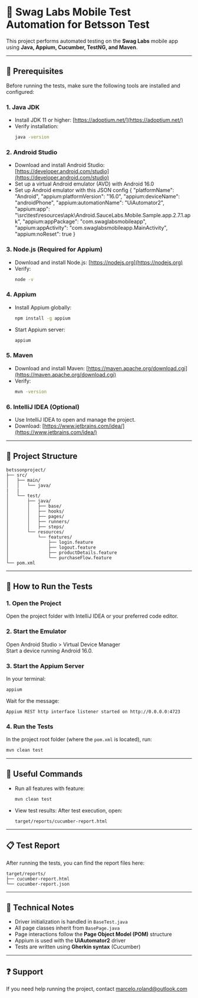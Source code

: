 
# 📱 Swag Labs Mobile Test Automation for Betsson Test

This project performs automated testing on the **Swag Labs** mobile app using **Java, Appium, Cucumber, TestNG, and Maven**.

---

## 🔧 Prerequisites

Before running the tests, make sure the following tools are installed and configured:

### 1. Java JDK
- Install JDK 11 or higher: [https://adoptium.net/](https://adoptium.net/)
- Verify installation:
  ```bash
  java -version
  ```

### 2. Android Studio
- Download and install Android Studio: [https://developer.android.com/studio](https://developer.android.com/studio)
- Set up a virtual Android emulator (AVD) with Android 16.0
- Set up Android emulator with this JSON config
  {
  "platformName": "Android",
  "appium:platformVersion": "16.0",
  "appium:deviceName": "androidPhone",
  "appium:automationName": "UiAutomator2",
  "appium:app": "\src\\test\\resources\\apk\\Android.SauceLabs.Mobile.Sample.app.2.7.1.apk",
  "appium:appPackage": "com.swaglabsmobileapp",
  "appium:appActivity": "com.swaglabsmobileapp.MainActivity",
  "appium:noReset": true
}

### 3. Node.js (Required for Appium)
- Download and install Node.js: [https://nodejs.org](https://nodejs.org)
- Verify:
  ```bash
  node -v
  ```

### 4. Appium
- Install Appium globally:
  ```bash
  npm install -g appium
  ```
- Start Appium server:
  ```bash
  appium
  ```

### 5. Maven
- Download and install Maven: [https://maven.apache.org/download.cgi](https://maven.apache.org/download.cgi)
- Verify:
  ```bash
  mvn -version
  ```

### 6. IntelliJ IDEA (Optional)
- Use IntelliJ IDEA to open and manage the project.
- Download: [https://www.jetbrains.com/idea/](https://www.jetbrains.com/idea/)

---

## 📁 Project Structure

```
betssonproject/
├── src/
│   ├── main/
│   │   └── java/
|   |
│   └── test/
│       ├── java/
│       │   ├── base/
│       │   ├── hooks/
│       │   ├── pages/
│       │   ├── runners/
│       │   ├── steps/
│       └── resources/
│           └── features/
│               ├── login.feature
│               ├── logout.feature
│               ├── productDetails.feature
│               └── purchaseFlow.feature
└── pom.xml
```

---

## 🚀 How to Run the Tests

### 1. Open the Project
Open the project folder with IntelliJ IDEA or your preferred code editor.

### 2. Start the Emulator
Open Android Studio > Virtual Device Manager  
Start a device running Android 16.0.

### 3. Start the Appium Server
In your terminal:
```bash
appium
```

Wait for the message:
```
Appium REST http interface listener started on http://0.0.0.0:4723
```

### 4. Run the Tests
In the project root folder (where the `pom.xml` is located), run:
```bash
mvn clean test
```

---

## 🧪 Useful Commands

- Run all features with feature:
  ```bash
  mvn clean test
  ```

- View test results:
  After test execution, open:
  ```
  target/reports/cucumber-report.html
  ```

---

## 📋 Test Report

After running the tests, you can find the report files here:

```
target/reports/
├── cucumber-report.html
└── cucumber-report.json
```

---

## 📌 Technical Notes

- Driver initialization is handled in `BaseTest.java`
- All page classes inherit from `BasePage.java`
- Page interactions follow the **Page Object Model (POM)** structure
- Appium is used with the **UiAutomator2** driver
- Tests are written using **Gherkin syntax** (Cucumber)

---

## ❓ Support

If you need help running the project, contact marcelo.roland@outlook.com
